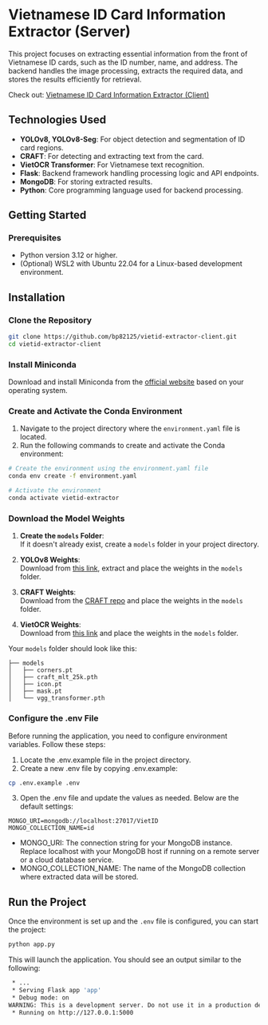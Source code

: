 # Vietnamese ID Card Information Extractor (Server)

This project focuses on extracting essential information from the front of Vietnamese ID cards, such as the ID number, name, and address. The backend handles the image processing, extracts the required data, and stores the results efficiently for retrieval.

Check out: [Vietnamese ID Card Information Extractor (Client)](https://github.com/bp82125/vietid-extractor-client)

## Technologies Used
- **YOLOv8, YOLOv8-Seg**: For object detection and segmentation of ID card regions.
- **CRAFT**: For detecting and extracting text from the card.
- **VietOCR Transformer**: For Vietnamese text recognition.
- **Flask**: Backend framework handling processing logic and API endpoints.
- **MongoDB**: For storing extracted results.
- **Python**: Core programming language used for backend processing.

## Getting Started

### Prerequisites
- Python version 3.12 or higher.
- (Optional) WSL2 with Ubuntu 22.04 for a Linux-based development environment.

## Installation

### Clone the Repository

```bash
git clone https://github.com/bp82125/vietid-extractor-client.git
cd vietid-extractor-client
```

### Install Miniconda
Download and install Miniconda from the [official website](https://docs.conda.io/en/latest/miniconda.html) based on your operating system.

### Create and Activate the Conda Environment
1. Navigate to the project directory where the `environment.yaml` file is located.
2. Run the following commands to create and activate the Conda environment:

```bash
# Create the environment using the environment.yaml file
conda env create -f environment.yaml

# Activate the environment
conda activate vietid-extractor
```

### Download the Model Weights

1. **Create the `models` Folder**:  
   If it doesn't already exist, create a `models` folder in your project directory.

2. **YOLOv8 Weights**:  
   Download from [this link](https://drive.google.com/file/d/1dnGFk1AuVh0EAwPNTUm-BHTTO2_Hf49E/view?usp=drive_link), extract and place the weights in the `models` folder.

3. **CRAFT Weights**:  
   Download from the [CRAFT repo](https://github.com/clovaai/CRAFT-pytorch) and place the weights in the `models` folder.

4. **VietOCR Weights**:  
   Download from [this link](https://vocr.vn/data/vietocr/vgg_transformer.pth) and place the weights in the `models` folder.

Your `models` folder should look like this:

```plaintext
├── models
│   ├── corners.pt
│   ├── craft_mlt_25k.pth
│   ├── icon.pt
│   ├── mask.pt
│   └── vgg_transformer.pth
```

### Configure the .env File
Before running the application, you need to configure environment variables. Follow these steps:

1. Locate the .env.example file in the project directory.
2. Create a new .env file by copying .env.example:
```bash
cp .env.example .env
```
3. Open the .env file and update the values as needed. Below are the default settings:
```
MONGO_URI=mongodb://localhost:27017/VietID
MONGO_COLLECTION_NAME=id
```
- MONGO_URI: The connection string for your MongoDB instance. Replace localhost with your MongoDB host if running on a remote server or a cloud database service.
- MONGO_COLLECTION_NAME: The name of the MongoDB collection where extracted data will be stored.

## Run the Project

Once the environment is set up and the `.env` file is configured, you can start the project:
```bash
python app.py
```
This will launch the application. You should see an output similar to the following:
```bash
 * ...
 * Serving Flask app 'app'
 * Debug mode: on
WARNING: This is a development server. Do not use it in a production deployment. Use a production WSGI server instead.
 * Running on http://127.0.0.1:5000
```




